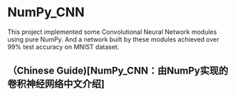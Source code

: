 # NumPy_CNN
This project implemented some Convolutional Neural Network modules using pure NumPy. And a network built by these modules achieved over 99% test accuracy on MNIST dataset.

## （Chinese Guide)[NumPy_CNN：由NumPy实现的卷积神经网络中文介绍]

